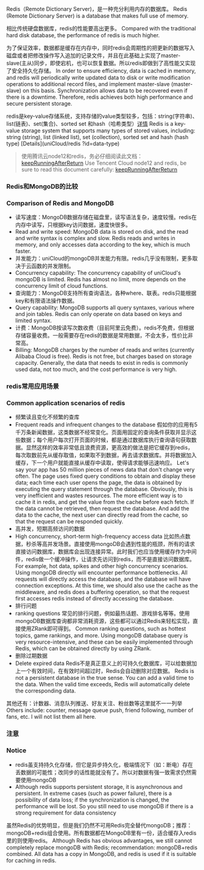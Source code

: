 Redis（Remote Dictionary Server)，是一种充分利用内存的数据库。
Redis (Remote Dictionary Server) is a database that makes full use of memory.

相比传统硬盘数据库，redis的性能要高出更多。
Compared with the traditional hard disk database, the performance of redis is much higher.

为了保证效率，数据都是缓存在内存中，同时redis会周期性的把更新的数据写入磁盘或者把修改操作写入追加的记录文件，并且在此基础上实现了master-slave(主从)同步，即使宕机，也可以恢复数据。所以redis即做到了高性能又实现了安全持久化存储。
In order to ensure efficiency, data is cached in memory, and redis will periodically write updated data to disk or write modification operations to additional record files, and implement master-slave (master-slave) on this basis. Synchronization allows data to be recovered even if there is a downtime. Therefore, redis achieves both high performance and secure persistent storage.

redis是key-value存储系统，支持存储的value类型较多，包括：string(字符串)、list(链表)、set(集合)、sorted set 和hash（哈希类型）[详情](uniCloud/redis?id=data-type)
Redis is a key-value storage system that supports many types of stored values, including: string (string), list (linked list), set (collection), sorted set and hash (hash type) [Details](uniCloud/redis ?id=data-type)

> 使用腾讯云node12和redis，务必仔细阅读此文档：[keepRunningAfterReturn](uniCloud/cf-functions.md?id=keep-running)
> Use Tencent Cloud node12 and redis, be sure to read this document carefully: [keepRunningAfterReturn](uniCloud/cf-functions.md?id=keep-running)

### Redis和MongoDB的比较
### Comparison of Redis and MongoDB
- 读写速度：MongoDB数据存储在磁盘里，读写语法复杂，速度较慢。redis在内存中读写，只根据key访问数据，速度快很多。
- Read and write speed: MongoDB data is stored on disk, and the read and write syntax is complex and slow. Redis reads and writes in memory, and only accesses data according to the key, which is much faster.
- 并发能力：uniCloud的mongoDB并发能力有限。redis几乎没有限制，更多取决于云函数的并发限制。
- Concurrency capability: The concurrency capability of uniCloud's mongoDB is limited. Redis has almost no limit, more depends on the concurrency limit of cloud functions.
- 查询能力：MongoDB支持所有查询语法，各种where、联表。redis只能根据key和有限语法操作数据。
- Query capability: MongoDB supports all query syntaxes, various where and join tables. Redis can only operate on data based on keys and limited syntax.
- 计费：MongoDB按读写次数收费（目前阿里云免费）。redis不免费，但根据存储容量收费。一般需要存在redis的数据是常用数据，不会太多，性价比非常高。
- Billing: MongoDB charges by the number of reads and writes (currently Alibaba Cloud is free). Redis is not free, but charges based on storage capacity. Generally, the data that needs to exist in redis is commonly used data, not too much, and the cost performance is very high.

### redis常用应用场景
### Common application scenarios of redis
- 频繁读且变化不频繁的查库
- Frequent reads and infrequent changes to the database
假如你的应用有5千万条新闻数据，这类数据不经常变化。页面用固定的查询条件获取并显示这些数据；每个用户每次打开页面的时候，都是通过数据库执行查询语句获取数据。显然这样的效率非常低且浪费资源，更高效的做法是把它缓存到redis，每次取数前先从缓存取值，如果取不到数据，再去请求数据库。并将数据加入缓存，下一个用户就能直接从缓存中读取，使得请求能够迅速响应。
Let's say your app has 50 million pieces of news data that don't change very often. The page uses fixed query conditions to obtain and display these data; each time each user opens the page, the data is obtained by executing the query statement through the database. Obviously, this is very inefficient and wastes resources. The more efficient way is to cache it in redis, and get the value from the cache before each fetch. If the data cannot be retrieved, then request the database. And add the data to the cache, the next user can directly read from the cache, so that the request can be responded quickly.
- 高并发，短期高频访问的数据
- High concurrency, short-term high-frequency access data
比如热点数据，秒杀等高并发场景。直接使用mongoDB会遇到性能的瓶颈，所有的请求直接访问数据库，数据库会出现连接异常。此时我们也应当使用缓存作为中间件，redis做一个缓冲操作，让请求先访问到redis，而不是直接访问数据库。
For example, hot data, spikes and other high concurrency scenarios. Using mongoDB directly will encounter performance bottlenecks. All requests will directly access the database, and the database will have connection exceptions. At this time, we should also use the cache as the middleware, and redis does a buffering operation, so that the request first accesses redis instead of directly accessing the database.
- 排行问题
- ranking questions
常见的排行问题，例如最热话题、游戏排名等等。使用mongoDB数据库查询都非常消耗资源，这些都可以通过Redis来轻松实现，直接使用ZRank即可得到。
Common ranking questions, such as hottest topics, game rankings, and more. Using mongoDB database query is very resource-intensive, and these can be easily implemented through Redis, which can be obtained directly by using ZRank.
- 删除过期数据
- Delete expired data
Redis不是真正意义上的可持久化数据库，可以给数据加上一个有效时间，在有效时间超过时，Redis会自动删除对应数据。
Redis is not a persistent database in the true sense. You can add a valid time to the data. When the valid time exceeds, Redis will automatically delete the corresponding data.

其他还有：计数器、消息队列推送、好友关注、粉丝数等这里就不一一列举
Others include: counter, message queue push, friend following, number of fans, etc. I will not list them all here.


### 注意
### Notice
- redis虽支持持久化存储，但它是异步持久化，极端情况下（如：断电）存在丢数据的可能性；改同步的话性能就没有了。所以对数据有强一致需求仍然需要使用mongoDB
- Although redis supports persistent storage, it is asynchronous and persistent. In extreme cases (such as power failure), there is a possibility of data loss; if the synchronization is changed, the performance will be lost. So you still need to use mongoDB if there is a strong requirement for data consistency

虽然Redis的优势明显，但是我们仍然不可用Redis完全替代mongoDB；推荐：mongoDB+redis组合使用。所有数据都在MongoDB里有一份，适合缓存入redis里的则使用redis。
Although Redis has obvious advantages, we still cannot completely replace mongoDB with Redis; recommendation: mongoDB+redis combined. All data has a copy in MongoDB, and redis is used if it is suitable for caching in redis.
